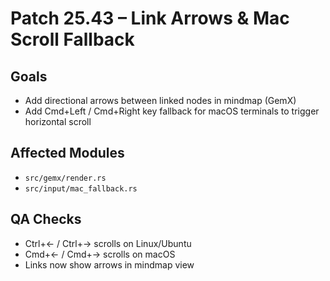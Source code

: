 # Patch 25.43 – Link Arrows & Mac Scroll Fallback

## Goals
- Add directional arrows between linked nodes in mindmap (GemX)
- Add Cmd+Left / Cmd+Right key fallback for macOS terminals to trigger horizontal scroll

## Affected Modules
- `src/gemx/render.rs`
- `src/input/mac_fallback.rs`

## QA Checks
- Ctrl+← / Ctrl+→ scrolls on Linux/Ubuntu
- Cmd+← / Cmd+→ scrolls on macOS
- Links now show arrows in mindmap view
